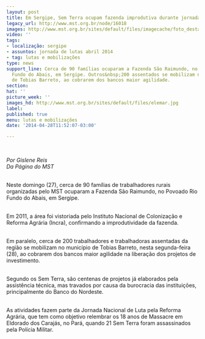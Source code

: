 ```yaml
---
layout: post
title: Em Sergipe, Sem Terra ocupam fazenda improdutiva durante jornada nacional
legacy_url: http://www.mst.org.br/node/16018
images: http://www.mst.org.br/sites/default/files/imagecache/foto_destaque/elemar.jpg
video: ''
tags:
- localização: sergipe
- assuntos: jornada de lutas abril 2014
- tag: lutas e mobilizações
type: news
support_line: Cerca de 90 famílias ocuparam a Fazenda São Raimundo, no Povoado Rio
  Fundo do Abais, em Sergipe. Outros&nbsp;200 assentados se mobilizam no município
  de Tobias Barreto, ao cobrarem dos bancos maior agilidade.
section: 
hat: ''
picture_week: ''
images_hd: http://www.mst.org.br/sites/default/files/elemar.jpg
label: 
published: true
menu: lutas e mobilizações
date: '2014-04-28T11:52:07-03:00'

---
```

<p><em><br></em></p><p><em>Por Gislene Reis<br>Da Página do MST</em></p><p><br>Neste domingo (27), cerca de 90 famílias de trabalhadores rurais organizadas pelo MST ocuparam a Fazenda São Raimundo, no Povoado Rio Fundo do Abais, em Sergipe.&nbsp;</p><p><br>Em 2011, a área foi vistoriada pelo Instituto Nacional de Colonização e Reforma Agrária (Incra), confirmando a improdutividade da fazenda.</p><p><br>Em paralelo, cerca de 200 trabalhadores e trabalhadoras assentadas da região se mobilizam no município de Tobias Barreto, nesta segunda-feira (28), ao cobrarem dos bancos maior agilidade na liberação dos projetos de investimento.&nbsp;</p><p><br>Segundo os Sem Terra, são centenas de projetos já elaborados pela assistência técnica, mas travados por causa da burocracia das instituições, principalmente do Banco do Nordeste.&nbsp;</p><p><br>As atividades fazem parte da Jornada Nacional de Luta pela Reforma Agrária, que tem como objetivo relembrar os 18 anos de Massacre em Eldorado dos Carajás, no Pará, quando 21 Sem Terra foram assassinados pela Polícia Militar.</p><div>&nbsp;</div><div>&nbsp;</div>
